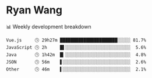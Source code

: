 # Ryan Wang

 <!-- waka-box start -->
📊 Weekly development breakdown
```text
Vue.js     🕓 29h27m ██████████████████████░░░░░ 81.7%
JavaScript 🕓 2h     █▌░░░░░░░░░░░░░░░░░░░░░░░░░  5.6%
Java       🕓 1h42m  █▎░░░░░░░░░░░░░░░░░░░░░░░░░  4.8%
JSON       🕓 56m    ▋░░░░░░░░░░░░░░░░░░░░░░░░░░  2.6%
Other      🕓 46m    ▌░░░░░░░░░░░░░░░░░░░░░░░░░░  2.1%
```
<!-- Powered by https://github.com/YouEclipse/waka-box-go . -->
<!-- waka-box end -->